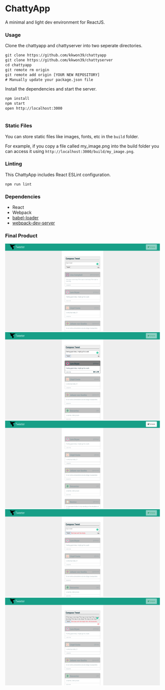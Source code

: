 ChattyApp
=====================

A minimal and light dev environment for ReactJS.

### Usage

Clone the chattyapp and chattyserver into two seperate directories.

```
git clone https://github.com/kkwon39/chattyapp
git clone https://github.com/kkwon39/chattyserver
cd chattyapp
git remote rm origin
git remote add origin [YOUR NEW REPOSITORY]
# Manually update your package.json file
```

Install the dependencies and start the server.

```
npm install
npm start
open http://localhost:3000


```

### Static Files

You can store static files like images, fonts, etc in the `build` folder.

For example, if you copy a file called my_image.png into the build folder you can access it using `http://localhost:3000/build/my_image.png`.

### Linting

This ChattyApp includes React ESLint configuration.

```
npm run lint
```

### Dependencies

* React
* Webpack
* [babel-loader](https://github.com/babel/babel-loader)
* [webpack-dev-server](https://github.com/webpack/webpack-dev-server)

### Final Product
![HomeScreen](https://github.com/kkwon39/tweeter/blob/master/docs/Homepage.png)
![UserNameChange](https://github.com/kkwon39/tweeter/blob/master/docs/Hover%20Over%20Tweet.png)
![UserChatting1](https://github.com/kkwon39/tweeter/blob/master/docs/Hide%20Compose.png)
![UserChatting2](https://github.com/kkwon39/tweeter/blob/master/docs/Empty%20Error.png)
![CurrentlyOnlineUsers](https://github.com/kkwon39/tweeter/blob/master/docs/Too%20long%20Error.png)



